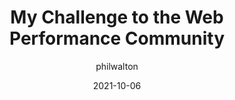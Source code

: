---
author: philwalton
date: 2021-10-06
permalink: false
tags:
  - performance
  - meta
target_url: https://philipwalton.com/articles/my-challenge-to-the-web-performance-community/
title: My Challenge to the Web Performance Community
---